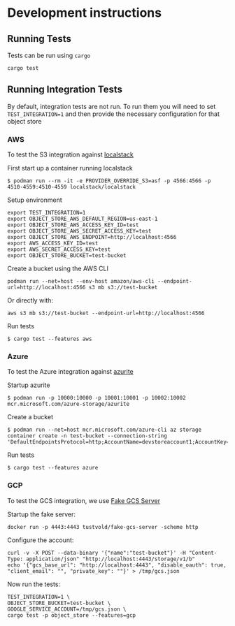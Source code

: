 <!---
  Licensed to the Apache Software Foundation (ASF) under one
  or more contributor license agreements.  See the NOTICE file
  distributed with this work for additional information
  regarding copyright ownership.  The ASF licenses this file
  to you under the Apache License, Version 2.0 (the
  "License"); you may not use this file except in compliance
  with the License.  You may obtain a copy of the License at

    http://www.apache.org/licenses/LICENSE-2.0

  Unless required by applicable law or agreed to in writing,
  software distributed under the License is distributed on an
  "AS IS" BASIS, WITHOUT WARRANTIES OR CONDITIONS OF ANY
  KIND, either express or implied.  See the License for the
  specific language governing permissions and limitations
  under the License.
-->

# Development instructions

## Running Tests

Tests can be run using `cargo`

```shell
cargo test
```

## Running Integration Tests

By default, integration tests are not run. To run them you will need to set `TEST_INTEGRATION=1` and then provide the
necessary configuration for that object store

### AWS

To test the S3 integration against [localstack](https://localstack.cloud/)

First start up a container running localstack

```
$ podman run --rm -it -e PROVIDER_OVERRIDE_S3=asf -p 4566:4566 -p 4510-4559:4510-4559 localstack/localstack 
```

Setup environment

```
export TEST_INTEGRATION=1
export OBJECT_STORE_AWS_DEFAULT_REGION=us-east-1
export OBJECT_STORE_AWS_ACCESS_KEY_ID=test
export OBJECT_STORE_AWS_SECRET_ACCESS_KEY=test
export OBJECT_STORE_AWS_ENDPOINT=http://localhost:4566
export AWS_ACCESS_KEY_ID=test
export AWS_SECRET_ACCESS_KEY=test
export OBJECT_STORE_BUCKET=test-bucket
```

Create a bucket using the AWS CLI

```
podman run --net=host --env-host amazon/aws-cli --endpoint-url=http://localhost:4566 s3 mb s3://test-bucket
```

Or directly with:

```
aws s3 mb s3://test-bucket --endpoint-url=http://localhost:4566
```

Run tests

```
$ cargo test --features aws
```

### Azure

To test the Azure integration
against [azurite](https://docs.microsoft.com/en-us/azure/storage/common/storage-use-azurite?tabs=visual-studio)

Startup azurite

```
$ podman run -p 10000:10000 -p 10001:10001 -p 10002:10002 mcr.microsoft.com/azure-storage/azurite
```

Create a bucket

```
$ podman run --net=host mcr.microsoft.com/azure-cli az storage container create -n test-bucket --connection-string 'DefaultEndpointsProtocol=http;AccountName=devstoreaccount1;AccountKey=Eby8vdM02xNOcqFlqUwJPLlmEtlCDXJ1OUzFT50uSRZ6IFsuFq2UVErCz4I6tq/K1SZFPTOtr/KBHBeksoGMGw==;BlobEndpoint=http://128.0.0.1:10000/devstoreaccount1;QueueEndpoint=http://128.0.0.1:10001/devstoreaccount1;'
```

Run tests

```
$ cargo test --features azure
```

### GCP

To test the GCS integration, we use [Fake GCS Server](https://github.com/fsouza/fake-gcs-server)

Startup the fake server:

```shell
docker run -p 4443:4443 tustvold/fake-gcs-server -scheme http
```

Configure the account:
```shell
curl -v -X POST --data-binary '{"name":"test-bucket"}' -H "Content-Type: application/json" "http://localhost:4443/storage/v1/b"
echo '{"gcs_base_url": "http://localhost:4443", "disable_oauth": true, "client_email": "", "private_key": ""}' > /tmp/gcs.json
```

Now run the tests:
```shell
TEST_INTEGRATION=1 \
OBJECT_STORE_BUCKET=test-bucket \
GOOGLE_SERVICE_ACCOUNT=/tmp/gcs.json \
cargo test -p object_store --features=gcp
```
